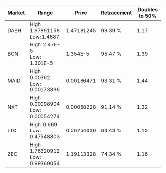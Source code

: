 | Market | Range | Price| Retracement | Doubles to 50% |
| --- | --- | --- | --- | --- |
| DASH | High: 1.97891158<br />Low: 1.4687 | 1.47181245 | 99.39 % | 1.17 |
| BCN | High: 2.47E-5<br />Low: 1.301E-5 | 1.354E-5 | 95.47 % | 1.39 |
| MAID | High: 0.00362<br />Low: 0.00173896 | 0.00186471 | 93.31 % | 1.44 |
| NXT | High: 0.00098904<br />Low: 0.00054274 | 0.00058228 | 91.14 % | 1.32 |
| LTC | High: 0.669<br />Low: 0.47548803 | 0.50754636 | 83.43 % | 1.13 |
| ZEC | High: 1.76320912<br />Low: 0.99369054 | 1.19113328 | 74.34 % | 1.16 |
